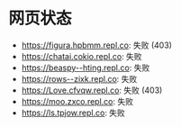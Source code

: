 # 网页状态
- https://figura.hpbmm.repl.co: 失败 (403)
- https://chatai.cokio.repl.co: 失败
- https://beaspy--hting.repl.co: 失败
- https://rows--zixk.repl.co: 失败
- https://Love.cfvqw.repl.co: 失败 (403)
- https://moo.zxco.repl.co: 失败
- https://ls.tpjow.repl.co: 失败
